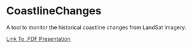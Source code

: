 # CoastlineChanges
A tool to monitor the historical coastline changes from LandSat Imagery.
 
[Link To .PDF Presentation](Presentation.pdf)
